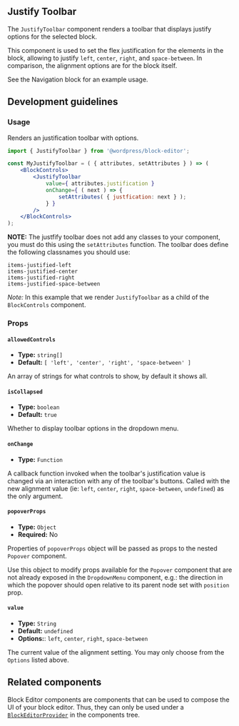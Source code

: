 ## Justify Toolbar

The `JustifyToolbar` component renders a toolbar that displays justify options for the selected block.

This component is used to set the flex justification for the elements in the block, allowing to justify `left`, `center`, `right`, and `space-between`. In comparison, the alignment options are for the block itself.

See the Navigation block for an example usage.

## Development guidelines

### Usage

Renders an justification toolbar with options.

```jsx
import { JustifyToolbar } from '@wordpress/block-editor';

const MyJustifyToolbar = ( { attributes, setAttributes } ) => (
	<BlockControls>
		<JustifyToolbar
			value={ attributes.justification }
			onChange={ ( next ) => {
				setAttributes( { justfication: next } );
			} }
		/>
	</BlockControls>
);
```

**NOTE:** The justfify toolbar does not add any classes to your component, you must do this using the `setAttributes` function. The toolbar does define the following classnames you should use:

	items-justified-left
	items-justified-center
	items-justified-right
	items-justified-space-between


_Note:_ In this example that we render `JustifyToolbar` as a child of the `BlockControls` component.


### Props

#### `allowedControls`
* **Type:** `string[]`
* **Default:** `[ 'left', 'center', 'right', 'space-between' ]`

An array of strings for what controls to show, by default it shows all.


#### `isCollapsed`
* **Type:** `boolean`
* **Default:** `true`

Whether to display toolbar options in the dropdown menu.


#### `onChange`
* **Type:** `Function`

A callback function invoked when the toolbar's justification value is changed via an interaction with any of the toolbar's buttons. Called with the new alignment value (ie: `left`, `center`, `right`, `space-between`, `undefined`) as the only argument.


#### `popoverProps`
* **Type:** `Object`
* **Required:** No

Properties of `popoverProps` object will be passed as props to the nested `Popover` component.

Use this object to modify props available for the `Popover` component that are not already exposed in the `DropdownMenu` component, e.g.: the direction in which the popover should open relative to its parent node set with `position` prop.

#### `value`
* **Type:** `String`
* **Default:** `undefined`
* **Options:**: `left`, `center`, `right`, `space-between`

The current value of the alignment setting. You may only choose from the `Options` listed above.

## Related components

Block Editor components are components that can be used to compose the UI of your block editor. Thus, they can only be used under a [`BlockEditorProvider`](https://github.com/WordPress/gutenberg/blob/HEAD/packages/block-editor/src/components/provider/README.md) in the components tree.

